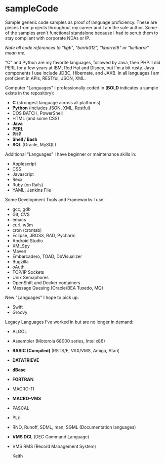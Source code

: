 # sampleCode

Sample generic code samples as proof of language proficiency.
These are pieces from projects throughout my career and I am the sole author.
Some of the samples aren't functional standalone because I had to scrub them
to stay compliant with corporate NDAs or IP.

*Note all code references to "kgb", "barrk012", "kbarret9" or "keibarre" mean me.*

"C" and Python are my favorite languages, followed by Java, then PHP. I
did PERL for a few years at IBM, Red Hat and Disney, but I'm a bit rusty. Java
components I use include JDBC, Hibernate, and JAXB. In all languages I am
proficient in APIs, RESTful, JSON, XML.

Computer "Languages" I professionally coded in (**BOLD** indicates a sample
exists in the repository):
- **C** (strongest language across all platforms)
- **Python** (includes JSON, XML, Restful)
- DOS BATCH, PowerShell
- HTML (and some CSS)
- **Java**
- **PERL**
- **PHP**
- **Shell / Bash**
- **SQL** (Oracle, MySQL)

Additional "Languages" I have beginner or maintenance skills in:
- Applescript
- CSS
- Javascript
- Rexx
- Ruby (on Rails)
- YAML, Jenkins File

Some Development Tools and Frameworks I use:
- gcc, gdb
- Git, CVS
- emacs
- curl, w3m
- cron (crontab)
- Eclipse, JBOSS, RAD, Pycharm
- Android Studio
- XMLSpy
- Maven
- Embarcadero, TOAD, DbVisualizer
- Bugzilla
- oAuth
- TCP/IP Sockets
- Unix Semaphores
- OpenShift and Docker containers
- Message Queuing (Oracle/BEA Tuxedo, MQ)

New "Languages" I hope to pick up:
- Swift
- Groovy

Legacy Languages I've worked in but are no longer in demand:
- ALGOL
- Assembler (Motorola 68000 series, Intel x86)
- **BASIC (Compiled)** (RSTS/E, VAX/VMS, Amiga, Atari)
- **DATATRIEVE**
- **dBase**
- **FORTRAN**
- MACRO-11
- **MACRO-VMS**
- PASCAL
- PL/I
- RNO, Runoff, SDML, man, SGML (Documentation languages)
- **VMS DCL** (DEC Command Language)
- VMS RMS (Record Management System)

	Keith
